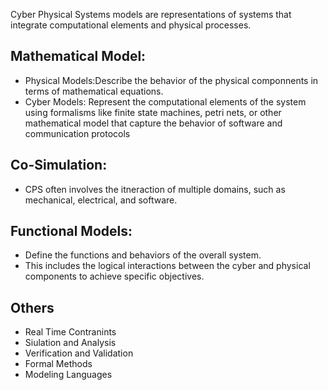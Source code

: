 Cyber Physical Systems models are representations of systems that integrate computational elements and physical processes.
## Mathematical Model:
- Physical Models:Describe the behavior of the physical componnents in terms of mathematical equations.
- Cyber Models: Represent the computational elements of the system using formalisms like finite state machines, petri nets, or other mathematical model that capture the behavior of software and communication protocols
## Co-Simulation:
- CPS often involves the itneraction of multiple domains, such as mechanical, electrical, and software.
## Functional Models:
- Define the functions and behaviors of the overall system.
- This includes the logical interactions between the cyber and physical components to achieve specific objectives.
## Others
- Real Time Contranints
- Siulation and Analysis
- Verification and Validation
- Formal Methods
- Modeling Languages
